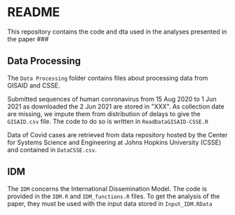 # README

This repository contains the code and dta used in the analyses presented in the paper ###

## Data Processing

The `Data Processing` folder contains files about processing data from GISAID and CSSE. 

Submitted sequences of human conronavirus from 15 Aug 2020 to 1 Jun 2021 as downloaded the 2 Jun 2021 are stored in "XXX". As collection date are missing, we impute them from distribution of delays to give the `GISAID.csv` file. The code to do so is written in `ReadDataGISAID-CSSE.R`

Data of Covid cases are retrieved from data repository hosted by the Center for Systems Science and Engineering at Johns Hopkins University (CSSE) and contained in `DataCSSE.csv`.

## IDM

The `IDM` concerns the International Dissemination Model. The code is provided in the `IDM.R` and `IDM_functions.R` files. To get the analysis of the paper, they must be used with the input data stored in `Input_IDM.RData`


